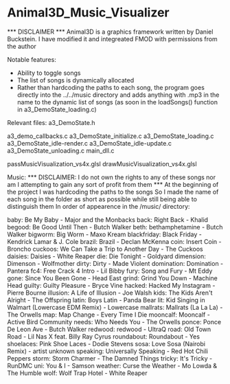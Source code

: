 # Animal3D_Music_Visualizer
*** DISCLAIMER *** 
Animal3D is a graphics framework written by Daniel Buckstein.
I have modified it and integreated FMOD with permissions from the author

Notable features:
- Ability to toggle songs
- The list of songs is dynamically allocated
- Rather than hardcoding the paths to each song, 
	the program goes directly into the ../../music
	directory and adds anything with .mp3 in the name
	to the dynamic list of songs (as soon in the
	loadSongs() function in a3_DemoState_loading.c)

Relevant files:
a3_DemoState.h

a3_demo_callbacks.c
a3_DemoState_initialize.c
a3_DemoState_loading.c
a3_DemoState_idle-render.c
a3_DemoState_idle-update.c
a3_DemoState_unloading.c
main_dll.c

passMusicVisualization_vs4x.glsl
drawMusicVisualization_vs4x.glsl

Music:
*** DISCLAIMER: I do not own the rights to any of these songs nor am I
	attempting to gain any sort of profit from them ***
At the beginning of the project I was hardcoding the paths to the songs
So I made the name of each song in the folder as short as possible 
while still being able to distinguish them
In order of appearence in the /music/ directory:

baby:		Be My Baby - Major and the Monbacks
back: 		Right Back - Khalid
begood: 	Be Good Until Then - Butch Walker
beth:		bethamphetamine - Butch Walker
bigworm:	Big Worm - Maxo Kream
blackfriday:	Black Friday - Kendrick Lamar & J. Cole
brazil:		Brazil - Declan McKenna
coin:		Insert Coin - Broncho
cuckoos:	We Can Take a Trip to Another Day - The Cuckoos
daisies:	Daisies - White Reaper
die:		Die Tonight - Goldyard
dimension:	Dimenson - Wolfmother
dirty:		Dirty - Made Violent
domination:	Domination - Pantera
fc4:		Free Crack 4 Intro - Lil Bibby
fury:		Song and Fury - Mt Eddy
gone:		Since You Been Gone - Head East
grind:		Grind You Down - Machine Head
guilty:		Guilty Pleasure - Bryce Vine
hacked:		Hacked My Instagram - Pierre Bourne
illusion:	A Life of Illusion - Joe Walsh
kids:		The Kids Aren't Alright - The Offspring
latin:		Boys Latin - Panda Bear
lit:		Kid Singing in Walmart (Lowercase EDM Remix) - Lowercase
mallrats:	Mallrats (La La La) - The Orwells
map:		Map Change - Every Time I Die
mooncalf:	Mooncalf - Active Bird Community 
needs:		Who Needs You - The Orwells
ponce:		Ponce De Leon Ave - Butch Walker
redwood:	redwood - UltraQ
road:		Old Town Road - Lil Nas X feat. Billy Ray Cyrus
roundabout:	Roundabout - Yes
shoelaces:	Pink Shoe Laces - Dodie Stevens
sosa:		Love Sosa (Nairobi Remix) - artist unknown
speaking:	Universally Speaking - Red Hot Chili Peppers
storm:		Storm Charmer - The Damned Things
tricky:		It's Tricky - RunDMC
uni:		You & I - Samson
weather:	Curse the Weather - Mo Lowda & The Humble
wolf:		Wolf Trap Hotel - White Reaper
